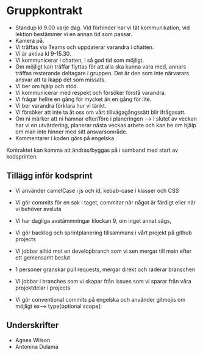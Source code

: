 # Gruppkontrakt

- Standup kl 9.00 varje dag. Vid förhinder har vi tät kommunikation, vid lektion bestämmer vi en annan tid som passar.
- Kamera på.
- Vi träffas via Teams och uppdaterar varandra i chatten.
- Vi är aktiva kl 9-15.30.
- Vi kommunicerar i chatten, i så god tid som möjligt.
- Om möjligt kan träffar flyttas för att alla ska kunna vara med, annars träffas resterande deltagare i gruppen. Det är den som inte närvarars ansvar att ta ikapp det som missats.
- Vi ber om hjälp och stöd.
- Vi kommunicerar med respekt och försöker förstå varandra.
- Vi frågar hellre en gång för mycket än en gång för lite.
- Vi ber varandra förklara hur vi tänkt.
- Vi försöker att inte ta åt oss om vårt tillvägagångssätt blir ifrågasatt.
- Om ni märker att ni hamnar efter/före i planeringen --> I slutet av veckan har vi en utvärdering, planerar nästa veckas arbete och kan be om hjälp om man inte hinner med sitt ansvarsområde.
- Kommentarer i koden görs på engelska

Kontraktet kan komma att ändras/byggas på i samband med start av kodsprinten.

## Tillägg inför kodsprint

- Vi använder camelCase i js och id, kebab-case i klasser och CSS
- Vi gör commits för en sak i taget, commitar när något är färdigt eller när vi behöver avsluta
- Vi har dagliga avstämmningar klockan 9, om inget annat sägs,
- Vi gör backlog och sprintplanering tillsammans i vårt projekt på github projects

- Vi jobbar alltid mot en developbranch som vi sen mergar till main efter ett gemensamt beslut
- 1 personer granskar pull requests, mergar direkt och raderar branschen
- Vi jobbar i branches som vi skapar från issues som vi sparar från våra projektdelar i projects
- Vi gör conventional commits på engelska och använder gitmojis om möjligt ex--> type[optional scope]:

## Underskrifter

- Agnes Wilson
- Antonina Dulama
